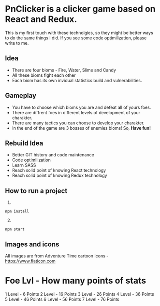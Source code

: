 # PnClicker is a clicker game based on React and Redux.

 This is my first touch with these technolgies, so they might be better
 ways to do the same things I did. If you see some code optimilization, please write to me.

## Idea
 - There are four bioms - Fire, Water, Slime and Candy
 - All these bioms fight each other
 - Each biom has its own invidual statistics build and vulnerabilities.

## Gameplay
 - You have to choose which bioms you are and defeat all of yours foes.
 - There are diffrent foes in different levels of development of your
   charakter.
 - There are many tactics you can choose to develop your charakter.
 - In the end of the game are 3 bosses of enemies bioms!
    So, **Have fun!**

## Rebuild Idea
 - Better GIT history and code maintenance
 - Code optimilization
 - Learn SASS
 - Reach solid point of knowing React technology
 - Reach solid point of knowing Redux technology

## How to run a project
1.

```
npm install
```
2.

```
npm start
```


## Images and icons
All images are from Adventure Time cartoon
Icons - https://www.flaticon.com

# Foe Lvl - How many points of stats
1 Level - 6 Points
2 Level - 16 Points
3 Level - 26 Points
4 Level - 36 Points
5 Level - 46 Points
6 Level - 56 Points
7 Level - 76 Points